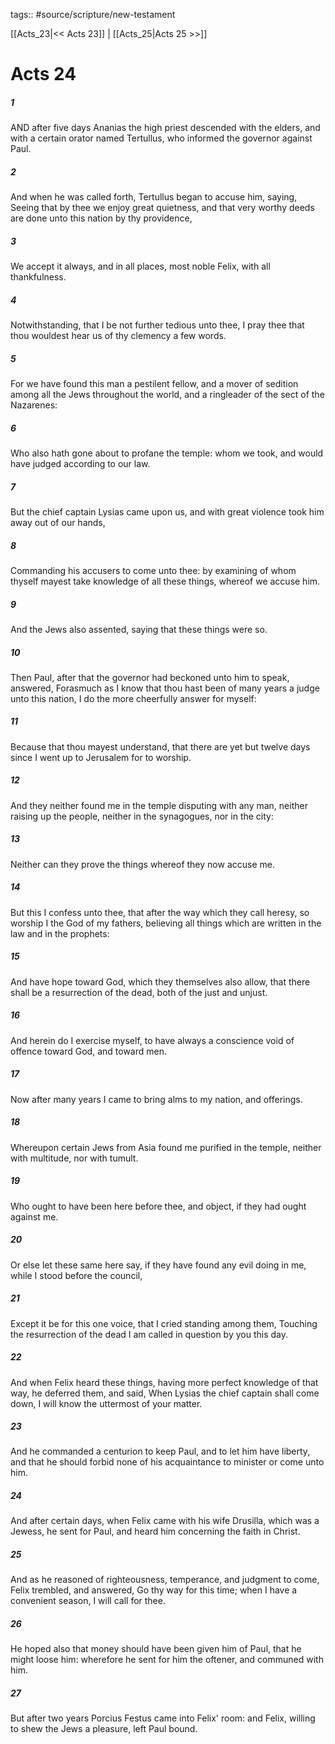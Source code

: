 tags:: #source/scripture/new-testament

[[Acts_23|<< Acts 23]] | [[Acts_25|Acts 25 >>]]

# Acts 24

##### 1

AND after five days Ananias the high priest descended with the elders, and with a certain orator named Tertullus, who informed the governor against Paul.

##### 2

And when he was called forth, Tertullus began to accuse him, saying, Seeing that by thee we enjoy great quietness, and that very worthy deeds are done unto this nation by thy providence,

##### 3

We accept it always, and in all places, most noble Felix, with all thankfulness.

##### 4

Notwithstanding, that I be not further tedious unto thee, I pray thee that thou wouldest hear us of thy clemency a few words.

##### 5

For we have found this man a pestilent fellow, and a mover of sedition among all the Jews throughout the world, and a ringleader of the sect of the Nazarenes:

##### 6

Who also hath gone about to profane the temple: whom we took, and would have judged according to our law.

##### 7

But the chief captain Lysias came upon us, and with great violence took him away out of our hands,

##### 8

Commanding his accusers to come unto thee: by examining of whom thyself mayest take knowledge of all these things, whereof we accuse him.

##### 9

And the Jews also assented, saying that these things were so.

##### 10

Then Paul, after that the governor had beckoned unto him to speak, answered, Forasmuch as I know that thou hast been of many years a judge unto this nation, I do the more cheerfully answer for myself:

##### 11

Because that thou mayest understand, that there are yet but twelve days since I went up to Jerusalem for to worship.

##### 12

And they neither found me in the temple disputing with any man, neither raising up the people, neither in the synagogues, nor in the city:

##### 13

Neither can they prove the things whereof they now accuse me.

##### 14

But this I confess unto thee, that after the way which they call heresy, so worship I the God of my fathers, believing all things which are written in the law and in the prophets:

##### 15

And have hope toward God, which they themselves also allow, that there shall be a resurrection of the dead, both of the just and unjust.

##### 16

And herein do I exercise myself, to have always a conscience void of offence toward God, and toward men.

##### 17

Now after many years I came to bring alms to my nation, and offerings.

##### 18

Whereupon certain Jews from Asia found me purified in the temple, neither with multitude, nor with tumult.

##### 19

Who ought to have been here before thee, and object, if they had ought against me.

##### 20

Or else let these same here say, if they have found any evil doing in me, while I stood before the council,

##### 21

Except it be for this one voice, that I cried standing among them, Touching the resurrection of the dead I am called in question by you this day.

##### 22

And when Felix heard these things, having more perfect knowledge of that way, he deferred them, and said, When Lysias the chief captain shall come down, I will know the uttermost of your matter.

##### 23

And he commanded a centurion to keep Paul, and to let him have liberty, and that he should forbid none of his acquaintance to minister or come unto him.

##### 24

And after certain days, when Felix came with his wife Drusilla, which was a Jewess, he sent for Paul, and heard him concerning the faith in Christ.

##### 25

And as he reasoned of righteousness, temperance, and judgment to come, Felix trembled, and answered, Go thy way for this time; when I have a convenient season, I will call for thee.

##### 26

He hoped also that money should have been given him of Paul, that he might loose him: wherefore he sent for him the oftener, and communed with him.

##### 27

But after two years Porcius Festus came into Felix' room: and Felix, willing to shew the Jews a pleasure, left Paul bound.

